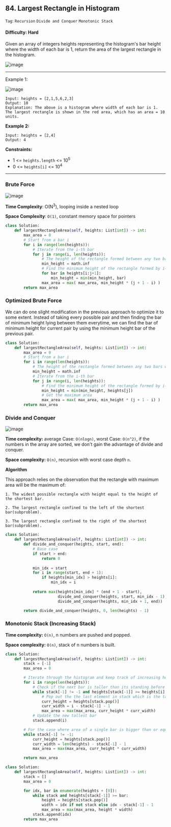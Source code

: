 ## 84. Largest Rectangle in Histogram

```Tag```: ```Recursion``` ```Divide and Conquer``` ```Monotonic Stack```

#### Difficulty: Hard

Given an array of integers heights representing the histogram's bar height where the width of each bar is 1, return the area of the largest rectangle in the histogram.

![image](https://user-images.githubusercontent.com/35042430/218206802-191f90da-2552-437f-ac77-22121486632d.png)

---

Example 1:

![image](https://assets.leetcode.com/uploads/2021/01/04/histogram.jpg)
```
Input: heights = [2,1,5,6,2,3]
Output: 10
Explanation: The above is a histogram where width of each bar is 1.
The largest rectangle is shown in the red area, which has an area = 10 units.
```

__Example 2:__

```
Input: heights = [2,4]
Output: 4
```

__Constraints:__

- 1 <= ```heights.length``` <= 10<sup>5</sup>
- 0 <= ```heights[i]``` <= 10<sup>4</sup>

---

### Brute Force

![image](https://leetcode.com/media/original_images/84_Largest_Rectangle1.PNG)

__Time Complexity__: O(N<sup>3</sup>), looping inside a nested loop

__Space Complexity__: ```O(1)```, constant memory space for pointers

```Python
class Solution:
    def largestRectangleArea(self, heights: List[int]) -> int:
        max_area = 0
        # Start from a bar i
        for i in range(len(heights)):
            # Iterate from the i-th bar
            for j in range(i, len(heights)):
                # The height of the rectangle formed between any two bars will always be limited by the height of the shortest bar lying between them
                min_height = math.inf
                # Find the minimum height of the rectangle formed by i-th bar to j-th bar
                for bar in heights[i:j+1]:
                    min_height = min(min_height, bar)
                max_area = max( max_area, min_height * (j + 1 - i) )
        return max_area
```

### Optimized Brute Force

We can do one slight modification in the previous approach to optimize it to some extent. Instead of taking every possible pair and then finding the bar of minimum height lying between them everytime, we can find the bar of minimum height for current pair by using the minimum height bar of the previous pair.

```Python
class Solution:
    def largestRectangleArea(self, heights: List[int]) -> int:
        max_area = 0
        # Start from a bar i
        for i in range(len(heights)):
            # The height of the rectangle formed between any two bars will always be limited by the height of the shortest bar lying between them
            min_height = math.inf
            # Iterate from the i-th bar
            for j in range(i, len(heights)):
                # Find the minimum height of the rectangle formed by i-th bar to j-th bar
                min_height = min(min_height, heights[j])
                # Get the maximum area
                max_area = max( max_area, min_height * (j + 1 - i) )
        return max_area
```

### Divide and Conquer

![image](https://leetcode.com/media/original_images/84_Largest_Rectangle2.PNG)

__Time complexity:__ average Case: ```O(nlog⁡n)```, worst Case: ```O(n^2)```, if the numbers in the array are sorted, we don't gain the advantage of divide and conquer.

__Space complexity:__ ```O(n)```, recursion with worst case depth ```n```.

__Algorithm__

This approach relies on the observation that the rectangle with maximum area will be the maximum of:

    1. The widest possible rectangle with height equal to the height of the shortest bar.

    2. The largest rectangle confined to the left of the shortest bar(subproblem).

    3. The largest rectangle confined to the right of the shortest bar(subproblem).

```Python
class Solution:
    def largestRectangleArea(self, heights: List[int]) -> int:
        def divide_and_conquer(heights, start, end):
            # Base case
            if start > end:
                return 0
            
            min_idx = start
            for i in range(start, end + 1):
                if heights[min_idx] > heights[i]:
                    min_idx = i
                
            return max(heights[min_idx] * (end + 1 - start), 
                       divide_and_conquer(heights, start, min_idx - 1), 
                       divide_and_conquer(heights, min_idx + 1, end))

        return divide_and_conquer(heights, 0, len(heights) - 1)
```

### Monotonic Stack (Increasing Stack)

__Time complexity:__ ```O(n)```, n numbers are pushed and popped.

__Space complexity:__ ```O(n)```, stack of n numbers is built.

```Python
class Solution:
    def largestRectangleArea(self, heights: List[int]) -> int:
        stack = [-1]
        max_area = 0

        # Iterate through the histogram and keep track of increasing height bars only
        for i in range(len(heights)):
            # Check if the next bar is taller than its standing before neighbor
            while stack[-1] != -1 and heights[stack[-1]] >= heights[i]:
                # Pop out the the last element in stack which is the tallest bar before i-th bar
                curr_height = heights[stack.pop()]
                curr_width = i - stack[-1] - 1
                max_area = max(max_area, curr_height * curr_width)
            # Update the new tallest bar
            stack.append(i)

        # For the case where area of a single bar is bigger than or equals to the largest rectangle
        while stack[-1] != -1:
            curr_height = heights[stack.pop()]
            curr_width = len(heights) - stack[-1] - 1
            max_area = max(max_area, curr_height * curr_width)

        return max_area
```

```Python
class Solution:
    def largestRectangleArea(self, heights: List[int]) -> int:
        stack = []
        max_area = 0

        for idx, bar in enumerate(heights + [0]):
            while stack and heights[stack[-1]] >= bar:
                height = heights[stack.pop()]
                width = idx if not stack else idx - stack[-1] - 1
                max_area = max(max_area, height * width)
            stack.append(idx)
        return max_area
```
